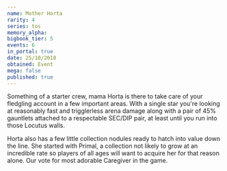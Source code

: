 ```yaml
---
name: Mother Horta
rarity: 4
series: tos
memory_alpha:
bigbook_tier: 5
events: 6
in_portal: true
date: 25/10/2018
obtained: Event
mega: false
published: true
---
```


Something of a starter crew, mama Horta is there to take care of your fledgling account in a few important areas. With a single star you're looking at reasonably fast and trigglerless arena damage along with a pair of 45% gauntlets attached to a respectable SEC/DIP pair, at least until you run into those Locutus walls.

Horta also has a few little collection nodules ready to hatch into value down the line. She started with Primal, a collection not likely to grow at an incredible rate so players of all ages will want to acquire her for that reason alone. Our vote for most adorable Caregiver in the game.
